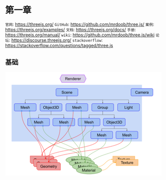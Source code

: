 # 第一章

`官网`: https://threejs.org/
`GitHub`: https://github.com/mrdoob/three.js/
`案例`: https://threejs.org/examples/
`文档`: https://threejs.org/docs/
`手册`: https://threejs.org/manual/
`wiki`: https://github.com/mrdoob/three.js/wiki 
`论坛`: https://discourse.threejs.org/
`stackoverflow`: https://stackoverflow.com/questions/tagged/three.js


## 基础

![threejs-structure](./static/imgs/threejs-structure.svg)




